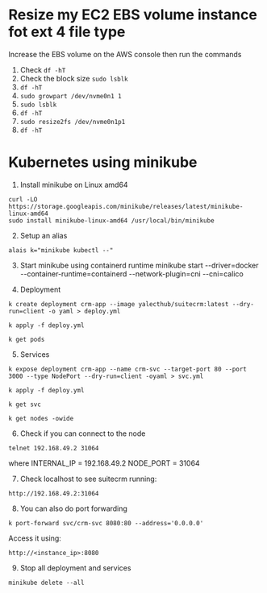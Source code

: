 # Resize my EC2 EBS volume instance fot ext 4 file type

Increase the EBS volume on the AWS console then run the commands

1. Check
```df -hT```
2. Check the block size
```sudo lsblk```
3. ```df -hT```
4. ```sudo growpart /dev/nvme0n1 1```
5. ```sudo lsblk```
6. ```df -hT```
7. ```sudo resize2fs /dev/nvme0n1p1```
8. ```df -hT```


Kubernetes using minikube
===

1. Install minikube on Linux amd64
```
curl -LO https://storage.googleapis.com/minikube/releases/latest/minikube-linux-amd64
sudo install minikube-linux-amd64 /usr/local/bin/minikube
```
2. Setup an alias
```
alais k="minikube kubectl --"
```

3. Start minikube using containerd runtime 
minikube start --driver=docker --container-runtime=containerd --network-plugin=cni --cni=calico

4. Deployment
```
k create deployment crm-app --image yalecthub/suitecrm:latest --dry-run=client -o yaml > deploy.yml

k apply -f deploy.yml

k get pods
```
5. Services
```
k expose deployment crm-app --name crm-svc --target-port 80 --port 3000 --type NodePort --dry-run=client -oyaml > svc.yml

k apply -f deploy.yml

k get svc

k get nodes -owide
```
6. Check if you can connect to the node
```
telnet 192.168.49.2 31064
```
where INTERNAL_IP = 192.168.49.2
      NODE_PORT = 31064

7. Check localhost to see suitecrm running:
```
http://192.168.49.2:31064
```

8. You can also do port forwarding
```
k port-forward svc/crm-svc 8080:80 --address='0.0.0.0'
```
Access it using:
```
http://<instance_ip>:8080
```

9. Stop all deployment and services

```
minikube delete --all
```